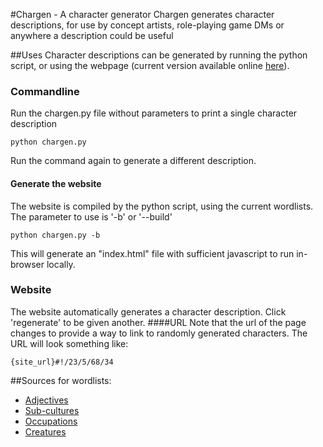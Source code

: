 #Chargen - A character generator
Chargen generates character descriptions, for use by concept artists, role-playing game DMs or anywhere a description could be useful

##Uses
Character descriptions can be generated by running the python script, or using the webpage (current version available online [here](http://chargen.github.com)).

### Commandline
Run the chargen.py file without parameters to print a single character description

	python chargen.py

Run the command again to generate a different description.

#### Generate the website
The website is compiled by the python script, using the current wordlists. The parameter to use is '-b' or '--build'

	python chargen.py -b
	
This will generate an "index.html" file with sufficient javascript to run in-browser locally.

### Website
The website automatically generates a character description. Click 'regenerate' to be given another.
####URL
Note that the url of the page changes to provide a way to link to randomly generated characters. The URL will look something like:
	
	{site_url}#!/23/5/68/34


##Sources for wordlists:
 * [Adjectives](http://www.keepandshare.com/doc/12894/adjective-list)
 * [Sub-cultures](en.wikipedia.org/wiki/List_of_subcultures)
 * [Occupations](http://en.wikipedia.org/wiki/Lists_of_occupations)
 * [Creatures](http://en.wikipedia.org/wiki/List_of_legendary_creatures)
